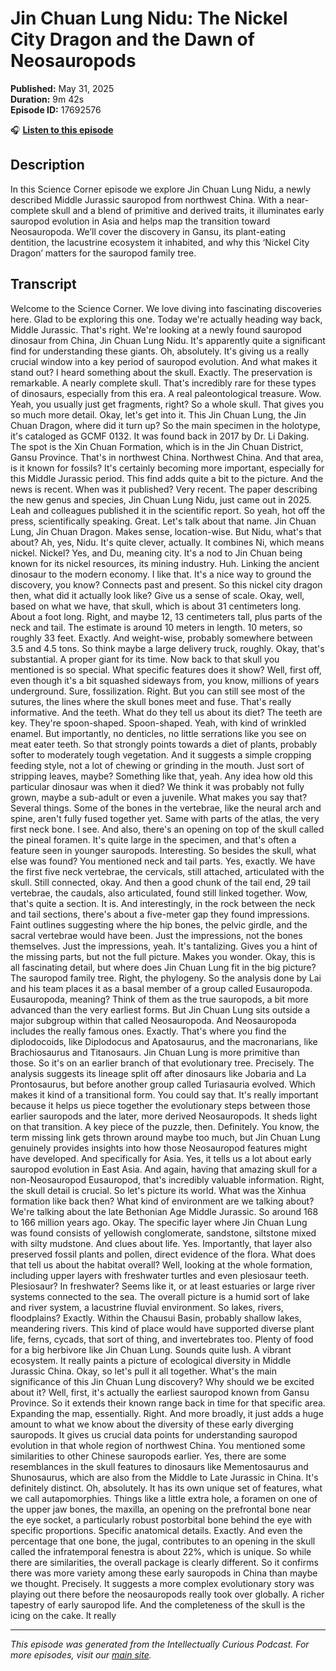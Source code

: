 # Jin Chuan Lung Nidu: The Nickel City Dragon and the Dawn of Neosauropods

**Published:** May 31, 2025  
**Duration:** 9m 42s  
**Episode ID:** 17692576

🎧 **[Listen to this episode](https://intellectuallycurious.buzzsprout.com/2529712/episodes/17692576-jin-chuan-lung-nidu-the-nickel-city-dragon-and-the-dawn-of-neosauropods)**

## Description

In this Science Corner episode we explore Jin Chuan Lung Nidu, a newly described Middle Jurassic sauropod from northwest China. With a near-complete skull and a blend of primitive and derived traits, it illuminates early sauropod evolution in Asia and helps map the transition toward Neosauropoda. We’ll cover the discovery in Gansu, its plant-eating dentition, the lacustrine ecosystem it inhabited, and why this ‘Nickel City Dragon’ matters for the sauropod family tree.

## Transcript

Welcome to the Science Corner. We love diving into fascinating discoveries here. Glad to be exploring this one. Today we're actually heading way back, Middle Jurassic. That's right. We're looking at a newly found sauropod dinosaur from China, Jin Chuan Lung Nidu. It's apparently quite a significant find for understanding these giants. Oh, absolutely. It's giving us a really crucial window into a key period of sauropod evolution. And what makes it stand out? I heard something about the skull. Exactly. The preservation is remarkable. A nearly complete skull. That's incredibly rare for these types of dinosaurs, especially from this era. A real paleontological treasure. Wow. Yeah, you usually just get fragments, right? So a whole skull. That gives you so much more detail. Okay, let's get into it. This Jin Chuan Lung, the Jin Chuan Dragon, where did it turn up? So the main specimen in the holotype, it's cataloged as GCMF 0132. It was found back in 2017 by Dr. Li Daking. The spot is the Xin Chuan Formation, which is in the Jin Chuan District, Gansu Province. That's in northwest China. Northwest China. And that area, is it known for fossils? It's certainly becoming more important, especially for this Middle Jurassic period. This find adds quite a bit to the picture. And the news is recent. When was it published? Very recent. The paper describing the new genus and species, Jin Chuan Lung Nidu, just came out in 2025. Leah and colleagues published it in the scientific report. So yeah, hot off the press, scientifically speaking. Great. Let's talk about that name. Jin Chuan Lung, Jin Chuan Dragon. Makes sense, location-wise. But Nidu, what's that about? Ah, yes, Nidu. It's quite clever, actually. It combines Ni, which means nickel. Nickel? Yes, and Du, meaning city. It's a nod to Jin Chuan being known for its nickel resources, its mining industry. Huh. Linking the ancient dinosaur to the modern economy. I like that. It's a nice way to ground the discovery, you know? Connects past and present. So this nickel city dragon then, what did it actually look like? Give us a sense of scale. Okay, well, based on what we have, that skull, which is about 31 centimeters long. About a foot long. Right, and maybe 12, 13 centimeters tall, plus parts of the neck and tail. The estimate is around 10 meters in length. 10 meters, so roughly 33 feet. Exactly. And weight-wise, probably somewhere between 3.5 and 4.5 tons. So think maybe a large delivery truck, roughly. Okay, that's substantial. A proper giant for its time. Now back to that skull you mentioned is so special. What specific features does it show? Well, first off, even though it's a bit squashed sideways from, you know, millions of years underground. Sure, fossilization. Right. But you can still see most of the sutures, the lines where the skull bones meet and fuse. That's really informative. And the teeth. What do they tell us about its diet? The teeth are key. They're spoon-shaped. Spoon-shaped. Yeah, with kind of wrinkled enamel. But importantly, no denticles, no little serrations like you see on meat eater teeth. So that strongly points towards a diet of plants, probably softer to moderately tough vegetation. And it suggests a simple cropping feeding style, not a lot of chewing or grinding in the mouth. Just sort of stripping leaves, maybe? Something like that, yeah. Any idea how old this particular dinosaur was when it died? We think it was probably not fully grown, maybe a sub-adult or even a juvenile. What makes you say that? Several things. Some of the bones in the vertebrae, like the neural arch and spine, aren't fully fused together yet. Same with parts of the atlas, the very first neck bone. I see. And also, there's an opening on top of the skull called the pineal foramen. It's quite large in the specimen, and that's often a feature seen in younger sauropods. Interesting. So besides the skull, what else was found? You mentioned neck and tail parts. Yes, exactly. We have the first five neck vertebrae, the cervicals, still attached, articulated with the skull. Still connected, okay. And then a good chunk of the tail end, 29 tail vertebrae, the caudals, also articulated, found still linked together. Wow, that's quite a section. It is. And interestingly, in the rock between the neck and tail sections, there's about a five-meter gap they found impressions. Faint outlines suggesting where the hip bones, the pelvic girdle, and the sacral vertebrae would have been. Just the impressions, not the bones themselves. Just the impressions, yeah. It's tantalizing. Gives you a hint of the missing parts, but not the full picture. Makes you wonder. Okay, this is all fascinating detail, but where does Jin Chuan Lung fit in the big picture? The sauropod family tree. Right, the phylogeny. So the analysis done by Lai and his team places it as a basal member of a group called Eusauropoda. Eusauropoda, meaning? Think of them as the true sauropods, a bit more advanced than the very earliest forms. But Jin Chuan Lung sits outside a major subgroup within that called Neosauropoda. And Neosauropoda includes the really famous ones. Exactly. That's where you find the diplodocoids, like Diplodocus and Apatosaurus, and the macronarians, like Brachiosaurus and Titanosaurs. Jin Chuan Lung is more primitive than those. So it's on an earlier branch of that evolutionary tree. Precisely. The analysis suggests its lineage split off after dinosaurs like Jobaria and La Prontosaurus, but before another group called Turiasauria evolved. Which makes it kind of a transitional form. You could say that. It's really important because it helps us piece together the evolutionary steps between those earlier sauropods and the later, more derived Neosauropods. It sheds light on that transition. A key piece of the puzzle, then. Definitely. You know, the term missing link gets thrown around maybe too much, but Jin Chuan Lung genuinely provides insights into how those Neosauropod features might have developed. And specifically for Asia. Yes, it tells us a lot about early sauropod evolution in East Asia. And again, having that amazing skull for a non-Neosauropod Eusauropod, that's incredibly valuable information. Right, the skull detail is crucial. So let's picture its world. What was the Xinhua formation like back then? What kind of environment are we talking about? We're talking about the late Bethonian Age Middle Jurassic. So around 168 to 166 million years ago. Okay. The specific layer where Jin Chuan Lung was found consists of yellowish conglomerate, sandstone, siltstone mixed with silty mudstone. And clues about life. Yes. Importantly, that layer also preserved fossil plants and pollen, direct evidence of the flora. What does that tell us about the habitat overall? Well, looking at the whole formation, including upper layers with freshwater turtles and even plesiosaur teeth. Plesiosaur? In freshwater? Seems like it, or at least estuaries or large river systems connected to the sea. The overall picture is a humid sort of lake and river system, a lacustrine fluvial environment. So lakes, rivers, floodplains? Exactly. Within the Chausui Basin, probably shallow lakes, meandering rivers. This kind of place would have supported diverse plant life, ferns, cycads, that sort of thing, and invertebrates too. Plenty of food for a big herbivore like Jin Chuan Lung. Sounds quite lush. A vibrant ecosystem. It really paints a picture of ecological diversity in Middle Jurassic China. Okay, so let's pull it all together. What's the main significance of this Jin Chuan Lung discovery? Why should we be excited about it? Well, first, it's actually the earliest sauropod known from Gansu Province. So it extends their known range back in time for that specific area. Expanding the map, essentially. Right. And more broadly, it just adds a huge amount to what we know about the diversity of these early diverging sauropods. It gives us crucial data points for understanding sauropod evolution in that whole region of northwest China. You mentioned some similarities to other Chinese sauropods earlier. Yes, there are some resemblances in the skull features to dinosaurs like Mementosaurus and Shunosaurus, which are also from the Middle to Late Jurassic in China. It's definitely distinct. Oh, absolutely. It has its own unique set of features, what we call autapomorphies. Things like a little extra hole, a foramen on one of the upper jaw bones, the maxilla, an opening on the prefrontal bone near the eye socket, a particularly robust postorbital bone behind the eye with specific proportions. Specific anatomical details. Exactly. And even the percentage that one bone, the jugal, contributes to an opening in the skull called the infratemporal fenestra is about 22%, which is unique. So while there are similarities, the overall package is clearly different. So it confirms there was more variety among these early sauropods in China than maybe we thought. Precisely. It suggests a more complex evolutionary story was playing out there before the neosauropods really took over globally. A richer tapestry of early sauropod life. And the completeness of the skull is the icing on the cake. It really

---
*This episode was generated from the Intellectually Curious Podcast. For more episodes, visit our [main site](https://intellectuallycurious.buzzsprout.com).*

